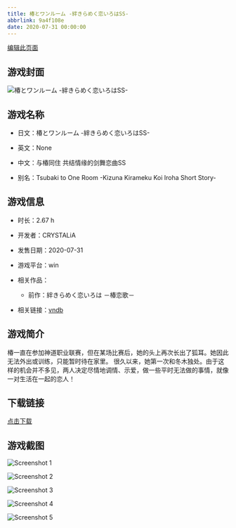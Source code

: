 ```yaml
---
title: 椿とワンルーム -絆きらめく恋いろはSS-
abbrlink: 9a4f108e
date: 2020-07-31 00:00:00
---
```

[编辑此页面](https://github.com/ACG-3/ADV3-source/blob/main/source/_posts/games/%E6%A4%BF%E3%81%A8%E3%83%AF%E3%83%B3%E3%83%AB%E3%83%BC%E3%83%A0%20-%E7%B5%86%E3%81%8D%E3%82%89%E3%82%81%E3%81%8F%E6%81%8B%E3%81%84%E3%82%8D%E3%81%AFSS-.md)

## 游戏封面

![椿とワンルーム -絆きらめく恋いろはSS-](https%3A//pan.timero.xyz/onedrive/img_lib_001/%E6%A4%BF%E3%81%A8%E3%83%AF%E3%83%B3%E3%83%AB%E3%83%BC%E3%83%A0%20-%E7%B5%86%E3%81%8D%E3%82%89%E3%82%81%E3%81%8F%E6%81%8B%E3%81%84%E3%82%8D%E3%81%AFSS-_cover.avif)


## 游戏名称

- 日文：椿とワンルーム -絆きらめく恋いろはSS-
- 英文：None
- 中文：与椿同住 共结情缘的剑舞恋曲SS

- 别名：Tsubaki to One Room -Kizuna Kirameku Koi Iroha Short Story-


## 游戏信息

- 时长：2.67 h
- 开发者：CRYSTALiA
- 发售日期：2020-07-31
- 游戏平台：win
- 相关作品：
   - 前作：絆きらめく恋いろは －椿恋歌－

- 相关链接：[vndb](https://vndb.org/v28537)


## 游戏简介

椿一直在参加神道职业联赛，但在某场比赛后，她的头上再次长出了狐耳。她因此无法外出或训练，只能暂时待在家里。
很久以来，她第一次和冬木独处。由于这样的机会并不多见，两人决定尽情地调情、示爱，做一些平时无法做的事情，就像一对生活在一起的恋人！




## 下载链接

[点击下载](https://pan.timero.xyz/onedrive/adv_lib_001/%E6%A4%BF%E3%81%A8%E3%83%AF%E3%83%B3%E3%83%AB%E3%83%BC%E3%83%A0%20-%E7%B5%86%E3%81%8D%E3%82%89%E3%82%81%E3%81%8F%E6%81%8B%E3%81%84%E3%82%8D%E3%81%AFSS-)


## 游戏截图


![Screenshot 1](https%3A//pan.timero.xyz/onedrive/img_lib_001/%E6%A4%BF%E3%81%A8%E3%83%AF%E3%83%B3%E3%83%AB%E3%83%BC%E3%83%A0%20-%E7%B5%86%E3%81%8D%E3%82%89%E3%82%81%E3%81%8F%E6%81%8B%E3%81%84%E3%82%8D%E3%81%AFSS-_Screenshot_1.avif)

![Screenshot 2](https%3A//pan.timero.xyz/onedrive/img_lib_001/%E6%A4%BF%E3%81%A8%E3%83%AF%E3%83%B3%E3%83%AB%E3%83%BC%E3%83%A0%20-%E7%B5%86%E3%81%8D%E3%82%89%E3%82%81%E3%81%8F%E6%81%8B%E3%81%84%E3%82%8D%E3%81%AFSS-_Screenshot_2.avif)

![Screenshot 3](https%3A//pan.timero.xyz/onedrive/img_lib_001/%E6%A4%BF%E3%81%A8%E3%83%AF%E3%83%B3%E3%83%AB%E3%83%BC%E3%83%A0%20-%E7%B5%86%E3%81%8D%E3%82%89%E3%82%81%E3%81%8F%E6%81%8B%E3%81%84%E3%82%8D%E3%81%AFSS-_Screenshot_3.avif)

![Screenshot 4](https%3A//pan.timero.xyz/onedrive/img_lib_001/%E6%A4%BF%E3%81%A8%E3%83%AF%E3%83%B3%E3%83%AB%E3%83%BC%E3%83%A0%20-%E7%B5%86%E3%81%8D%E3%82%89%E3%82%81%E3%81%8F%E6%81%8B%E3%81%84%E3%82%8D%E3%81%AFSS-_Screenshot_4.avif)

![Screenshot 5](https%3A//pan.timero.xyz/onedrive/img_lib_001/%E6%A4%BF%E3%81%A8%E3%83%AF%E3%83%B3%E3%83%AB%E3%83%BC%E3%83%A0%20-%E7%B5%86%E3%81%8D%E3%82%89%E3%82%81%E3%81%8F%E6%81%8B%E3%81%84%E3%82%8D%E3%81%AFSS-_Screenshot_5.avif)

